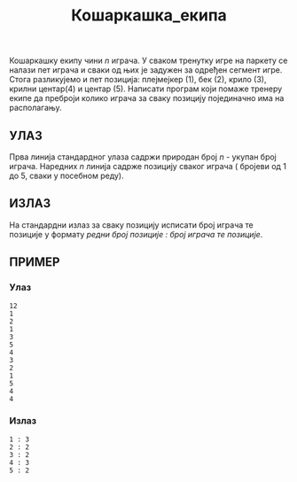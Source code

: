 ﻿---
title: Кошаркашка_екипа
timelimit: 1.0 
memlimit: 64   
owner: Јована Ормановић 
origin:    
tags: [кошаркашка_екипа]  
status: КОМПЛЕТАН
status-od: 2019-08-16   
solutions:
  - name: ex0
    lang: [cpp, cs, py]
    desc: ""
    tags: []
---
Кошаркашку екипу чини $n$ играча. У сваком тренутку игре на паркету се налази пет играча и сваки од њих је задужен за одређен сегмент игре. Стога разликујемо и пет позиција: плејмејкер (1), бек (2), крило (3), крилни центар(4) и центар (5). Написати програм који помаже тренеру екипе да преброји колико играча за сваку позицију појединачно има на располагању.

## УЛАЗ

Прва линија стандардног улаза садржи природан број $n$ - укупан број играча. Наредних $n$ линија садрже позицију сваког играча ( бројеви од 1 до 5, сваки у посебном реду).

## ИЗЛАЗ

На стандардни излаз за сваку позицију исписати број играча те позиције у формату 
*редни број позиције : број играча те позиције*. 

## ПРИМЕР

### Улаз

~~~
12
1
2
1
3
5
4
3
2
1
5
4
4
~~~

### Излаз

~~~
1 : 3
2 : 2
3 : 2
4 : 3
5 : 2
~~~
